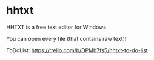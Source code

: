 # hhtxt
HHTXT is a free text editor for Windows

You can open every file (that contains raw text)!

ToDoList: https://trello.com/b/DPMb7fs5/hhtxt-to-do-list
